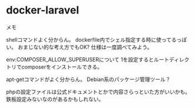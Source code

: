 # docker-laravel

メモ

shellコマンドよく分からん。
dockerfile内でシェル指定する時に使ってるっぽい。
おまじない的な考え方でもOK?
仕様は一度調べてみよう。

env:COMPOSER_ALLOW_SUPERUSERについて
1を設定するとルートディレクトリでcomposerをインストールできる。

apt-getコマンドがよく分からん。
Debian系のパッケージ管理ツール？

phpの設定ファイルは公式ドキュメントとかで内容さらっといた方がいいかも。
鉄板設定みないなのがあるかもしれない。
